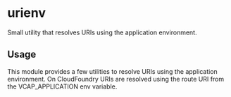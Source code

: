 urienv
===

Small utility that resolves URIs using the application environment.

Usage
---

This module provides a few utilities to resolve URIs using the application
environment.  On CloudFoundry URIs are resolved using the route URI from the
VCAP\_APPLICATION env variable.

